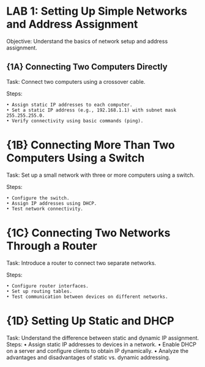 # LAB 1: Setting Up Simple Networks and Address Assignment

Objective: Understand the basics of network setup and address assignment.

## {1A} Connecting Two Computers Directly

Task: Connect two computers using a crossover cable.

Steps:

    • Assign static IP addresses to each computer.
    • Set a static IP address (e.g., 192.168.1.1) with subnet mask 255.255.255.0.
    • Verify connectivity using basic commands (ping).
    
# {1B} Connecting More Than Two Computers Using a Switch

Task: Set up a small network with three or more computers using a switch.

Steps:

    • Configure the switch.
    • Assign IP addresses using DHCP.
    • Test network connectivity.
    
# {1C} Connecting Two Networks Through a Router

Task: Introduce a router to connect two separate networks.

Steps:

    • Configure router interfaces.
    • Set up routing tables.
    • Test communication between devices on different networks.
    
# {1D} Setting Up Static and DHCP

Task: Understand the difference between static and dynamic IP assignment.
Steps:
    • Assign static IP addresses to devices in a network.
    • Enable DHCP on a server and configure clients to obtain IP dynamically.
    • Analyze the advantages and disadvantages of static vs. dynamic addressing.
